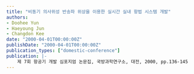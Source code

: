 ```yaml
---
title: "비동기 의사위성 반송파 위상을 이용한 실시간 실내 항법 시스템 개발"
authors:
- Doohee Yun
- Haeyoung Jun
- Changdon Kee
date: "2000-04-01T00:00:00Z"
publishDate: "2000-04-01T00:00:00Z"
publication_types: ["domestic-conference"]
publication: |-
    제 7회 항공기 개발 심포지엄 논문집, 국방과학연구소, 대전, 2000, pp.136-145
---
```

